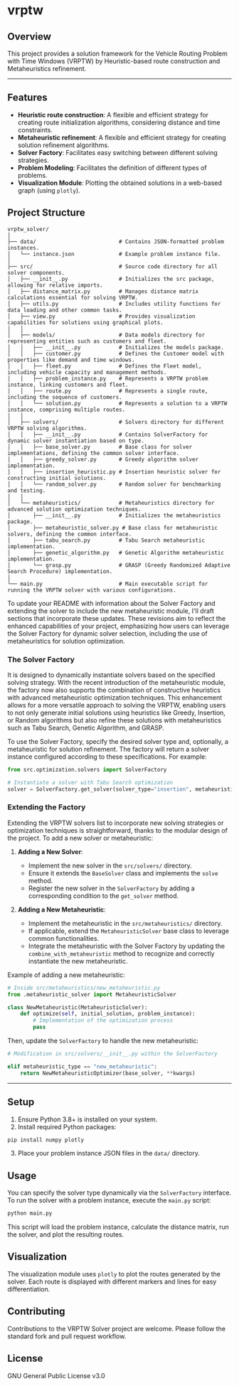 
# vrptw

## Overview

This project provides a solution framework for the Vehicle Routing Problem with Time Windows (VRPTW) by Heuristic-based route construction and Metaheuristics refinement.

---

## Features
- **Heuristic route construction**: A flexible and efficient strategy for creating route initialization algorithms, considering distance and time constraints.
- **Metaheuristic refinement**: A flexible and efficient strategy for creating solution refinement algorithms.
- **Solver Factory**: Facilitates easy switching between different solving strategies.
- **Problem Modeling**: Facilitates the definition of different types of problems.
- **Visualization Module**: Plotting the obtained solutions in a web-based graph (using `plotly`).

## Project Structure

```
vrptw_solver/
│
├── data/                          # Contains JSON-formatted problem instances.
│   └── instance.json              # Example problem instance file.
│
├── src/                           # Source code directory for all solver components.
│   ├── __init__.py                # Initializes the src package, allowing for relative imports.
│   ├── distance_matrix.py         # Manages distance matrix calculations essential for solving VRPTW.
│   ├── utils.py                   # Includes utility functions for data loading and other common tasks.
│   ├── view.py                    # Provides visualization capabilities for solutions using graphical plots.
│   │
│   ├── models/                    # Data models directory for representing entities such as customers and fleet.
│   │   ├── __init__.py            # Initializes the models package.
│   │   ├── customer.py            # Defines the Customer model with properties like demand and time windows.
│   │   ├── fleet.py               # Defines the Fleet model, including vehicle capacity and management methods.
│   │   ├── problem_instance.py    # Represents a VRPTW problem instance, linking customers and fleet.
│   │   ├── route.py               # Represents a single route, including the sequence of customers.
│   │   └── solution.py            # Represents a solution to a VRPTW instance, comprising multiple routes.
│   │
│   ├── solvers/                   # Solvers directory for different VRPTW solving algorithms.
│   │   ├── __init__.py            # Contains SolverFactory for dynamic solver instantiation based on type.
│   │   ├── base_solver.py         # Base class for solver implementations, defining the common solver interface.
│   │   ├── greedy_solver.py       # Greedy algorithm solver implementation.
│   │   ├── insertion_heuristic.py # Insertion heuristic solver for constructing initial solutions.
│   │   └── random_solver.py       # Random solver for benchmarking and testing.
│   │
│   └── metaheuristics/            # Metaheuristics directory for advanced solution optimization techniques.
│       ├── __init__.py            # Initializes the metaheuristics package.
│       ├── metaheuristic_solver.py # Base class for metaheuristic solvers, defining the common interface.
│       ├── tabu_search.py         # Tabu Search metaheuristic implementation.
│       ├── genetic_algorithm.py   # Genetic Algorithm metaheuristic implementation.
│       └── grasp.py               # GRASP (Greedy Randomized Adaptive Search Procedure) implementation.
│
└── main.py                        # Main executable script for running the VRPTW solver with various configurations.
```

To update your README with information about the Solver Factory and extending the solver to include the new metaheuristic module, I'll draft sections that incorporate these updates. These revisions aim to reflect the enhanced capabilities of your project, emphasizing how users can leverage the Solver Factory for dynamic solver selection, including the use of metaheuristics for solution optimization.

### The Solver Factory

It is designed to dynamically instantiate solvers based on the specified solving strategy. With the recent introduction of the metaheuristic module, the factory now also supports the combination of constructive heuristics with advanced metaheuristic optimization techniques. This enhancement allows for a more versatile approach to solving the VRPTW, enabling users to not only generate initial solutions using heuristics like Greedy, Insertion, or Random algorithms but also refine these solutions with metaheuristics such as Tabu Search, Genetic Algorithm, and GRASP.

To use the Solver Factory, specify the desired solver type and, optionally, a metaheuristic for solution refinement. The factory will return a solver instance configured according to these specifications. For example:

```python
from src.optimization.solvers import SolverFactory

# Instantiate a solver with Tabu Search optimization
solver = SolverFactory.get_solver(solver_type="insertion", metaheuristic="tabu_search", **kwargs)
```

### Extending the Factory

Extending the VRPTW solvers list to incorporate new solving strategies or optimization techniques is straightforward, thanks to the modular design of the project. To add a new solver or metaheuristic:

1. **Adding a New Solver**:
   - Implement the new solver in the `src/solvers/` directory.
   - Ensure it extends the `BaseSolver` class and implements the `solve` method.
   - Register the new solver in the `SolverFactory` by adding a corresponding condition to the `get_solver` method.

2. **Adding a New Metaheuristic**:
   - Implement the metaheuristic in the `src/metaheuristics/` directory.
   - If applicable, extend the `MetaheuristicSolver` base class to leverage common functionalities.
   - Integrate the metaheuristic with the Solver Factory by updating the `combine_with_metaheuristic` method to recognize and correctly instantiate the new metaheuristic.

Example of adding a new metaheuristic:

```python
# Inside src/metaheuristics/new_metaheuristic.py
from .metaheuristic_solver import MetaheuristicSolver

class NewMetaheuristic(MetaheuristicSolver):
    def optimize(self, initial_solution, problem_instance):
        # Implementation of the optimization process
        pass
```

Then, update the `SolverFactory` to handle the new metaheuristic:

```python
# Modification in src/solvers/__init__.py within the SolverFactory

elif metaheuristic_type == "new_metaheuristic":
    return NewMetaheuristicOptimizer(base_solver, **kwargs)
```

---

## Setup

1. Ensure Python 3.8+ is installed on your system.
2. Install required Python packages:

```bash
pip install numpy plotly
```

3. Place your problem instance JSON files in the `data/` directory.

## Usage

You can specify the solver type dynamically via the `SolverFactory` interface.
To run the solver with a problem instance, execute the `main.py` script:

```bash
python main.py
```

This script will load the problem instance, calculate the distance matrix, run the solver, and plot the resulting routes.

## Visualization

The visualization module uses `plotly` to plot the routes generated by the solver. Each route is displayed with different markers and lines for easy differentiation.

## Contributing

Contributions to the VRPTW Solver project are welcome. Please follow the standard fork and pull request workflow.

## License

GNU General Public License v3.0
